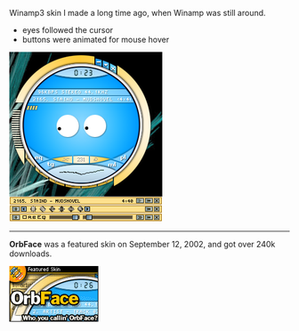 Winamp3 skin I made a long time ago, when Winamp was still around.

* eyes followed the cursor
* buttons were animated for mouse hover

![image](src/skinshot.png)

***

**OrbFace** was a featured skin on September 12, 2002, and got over 240k downloads.

![image](orbface.gif)
